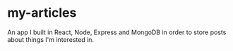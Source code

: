 # my-articles

An app I built in React, Node, Express and MongoDB in order to store posts about things I'm interested in.
